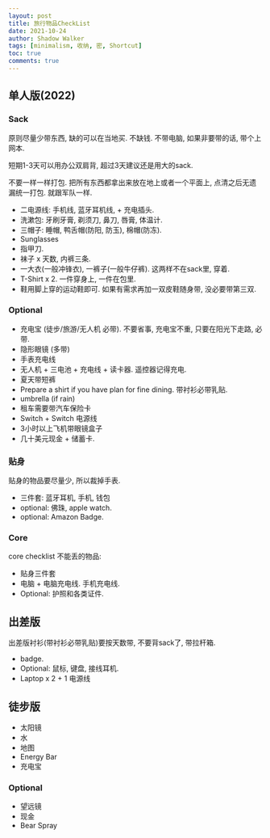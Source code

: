 ```yaml
---
layout: post
title: 旅行物品CheckList
date: 2021-10-24
author: Shadow Walker
tags: [minimalism, 收纳, 密, Shortcut]
toc: true
comments: true
---
```


## 单人版(2022)

### Sack

原则尽量少带东西, 缺的可以在当地买. 不缺钱.  不带电脑, 如果非要带的话, 带个上网本. 

短期1-3天可以用办公双肩背, 超过3天建议还是用大的sack. 

不要一样一样打包. 把所有东西都拿出来放在地上或者一个平面上, 点清之后无遗漏统一打包. 就跟军队一样. 


- 二电源线: 手机线, 蓝牙耳机线, + 充电插头. 
- 洗漱包: 牙刷牙膏, 剃须刀, 鼻刀, 唇膏, 体温计.
- 三帽子: 睡帽, 鸭舌帽(防阳, 防玉), 棉帽(防冻). 
- Sunglasses
- 指甲刀. 
- 袜子 x 天数, 内裤三条. 
- 一大衣(一般冲锋衣), 一裤子(一般牛仔裤). 这两样不在sack里, 穿着. 
- T-Shirt x 2. 一件穿身上, 一件在包里. 
- 鞋用脚上穿的运动鞋即可. 如果有需求再加一双皮鞋随身带, 没必要带第三双. 


### Optional

- 充电宝 (徒步/旅游/无人机 必带). 不要省事, 充电宝不重, 只要在阳光下走路, 必带. 
- 隐形眼镜 (多带)
- 手表充电线
- 无人机 + 三电池 + 充电线 + 读卡器. 遥控器记得充电. 
- 夏天带短裤
- Prepare a shirt if you have plan for fine dining.  带衬衫必带乳贴. 
- umbrella (if rain)
- 租车需要带汽车保险卡
- Switch + Switch 电源线
- 3小时以上飞机带眼镜盒子
- 几十美元现金 + 储蓄卡. 

### 贴身

贴身的物品要尽量少, 所以裁掉手表. 

- 三件套: 蓝牙耳机, 手机, 钱包
- optional: 佛珠, apple watch. 
- optional: Amazon Badge. 

### Core

core checklist 不能丢的物品:

- 贴身三件套
- 电脑 + 电脑充电线. 手机充电线.
- Optional: 护照和各类证件. 


## 出差版

出差版衬衫(带衬衫必带乳贴)要按天数带, 不要背sack了, 带拉杆箱. 

- badge. 
- Optional: 鼠标, 键盘, 接线耳机.
- Laptop x 2 + 1 电源线

## 徒步版

- 太阳镜
- 水
- 地图
- Energy Bar
- 充电宝

### Optional

- 望远镜
- 现金
- Bear Spray